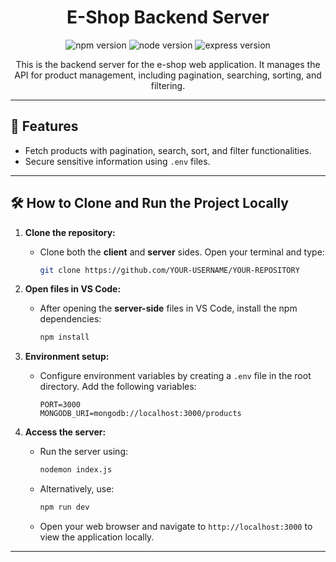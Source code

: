 <h1 align="center">E-Shop Backend Server</h1>
<p align="center">
  <img src="https://img.shields.io/badge/npm-v7.0.0-blue" alt="npm version"/>
  <img src="https://img.shields.io/badge/node-v14.17.0-green" alt="node version"/>
  <img src="https://img.shields.io/badge/express-v4.17.1-yellow" alt="express version"/>
</p>

<p align="center">
  This is the backend server for the e-shop web application. It manages the API for product management, including pagination, searching, sorting, and filtering.
</p>

---

## 🚀 Features

- Fetch products with pagination, search, sort, and filter functionalities.
- Secure sensitive information using `.env` files.

---

## 🛠️ How to Clone and Run the Project Locally

1. **Clone the repository:**
   - Clone both the **client** and **server** sides. Open your terminal and type:
     ```bash
     git clone https://github.com/YOUR-USERNAME/YOUR-REPOSITORY
     ```

2. **Open files in VS Code:**
   - After opening the **server-side** files in VS Code, install the npm dependencies:
     ```bash
     npm install
     ```

3. **Environment setup:**
   - Configure environment variables by creating a `.env` file in the root directory. Add the following variables:
     ```plaintext
     PORT=3000
     MONGODB_URI=mongodb://localhost:3000/products
4. **Access the server:**
   - Run the server using:
     ```bash
     nodemon index.js
     ```
   - Alternatively, use:
     ```bash
     npm run dev
     ```
   - Open your web browser and navigate to `http://localhost:3000` to view the application locally.

---

